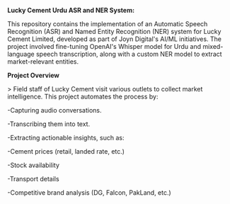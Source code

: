 **Lucky Cement Urdu ASR and NER System:**

<p>
This repository contains the implementation of an Automatic Speech Recognition (ASR) and Named Entity Recognition (NER) system for Lucky Cement Limited, developed as part of Joyn Digital's AI/ML initiatives. The project involved fine-tuning OpenAI's Whisper model for Urdu and mixed-language speech transcription, along with a custom NER model to extract market-relevant entities.
</p>

**Project Overview**
<p>>
Field staff of Lucky Cement visit various outlets to collect market intelligence. This project automates the process by:
</p>
-Capturing audio conversations.

-Transcribing them into text.

-Extracting actionable insights, such as:

-Cement prices (retail, landed rate, etc.)

-Stock availability

-Transport details

-Competitive brand analysis (DG, Falcon, PakLand, etc.)

